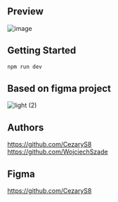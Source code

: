 ## Preview
![image](https://github.com/WojciechSzade/pgui-projekt/assets/46067911/fbf89be4-f592-416a-a616-c208a95eda6d)

## Getting Started

```bash
npm run dev
```

## Based on figma project

![light (2)](https://github.com/CezaryS8/pgui-projekt/assets/46067911/2be95236-5985-482f-bc93-a079672b6a80)


## Authors
https://github.com/CezaryS8 <br>
https://github.com/WojciechSzade

## Figma
https://github.com/CezaryS8


